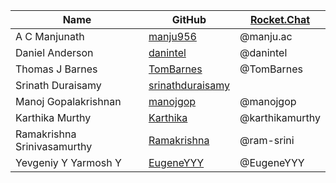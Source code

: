 | Name | GitHub | [Rocket.Chat](https://chat.hyperledger.org/channel/avalon) |
| ---- | ------ | --------------------------------------------------------- |
| A C Manjunath | [manju956](https://github.com/manju956) | @manju.ac |
| Daniel Anderson | [danintel](https://github.com/danintel) | @danintel |
| Thomas J Barnes | [TomBarnes](https://github.com/TomBarnes) | @TomBarnes |
| Srinath Duraisamy | [srinathduraisamy](https://github.com/srinathduraisamy) | |
| Manoj Gopalakrishnan | [manojgop](https://github.com/manojgop) | @manojgop |
| Karthika Murthy | [Karthika](https://github.com/Karthika) | @karthikamurthy |
| Ramakrishna Srinivasamurthy | [Ramakrishna](https://github.com/Ramakrishna) | @ram-srini | |
| Yevgeniy Y Yarmosh Y | [EugeneYYY](https://github.com/EugeneYYY) | @EugeneYYY |

